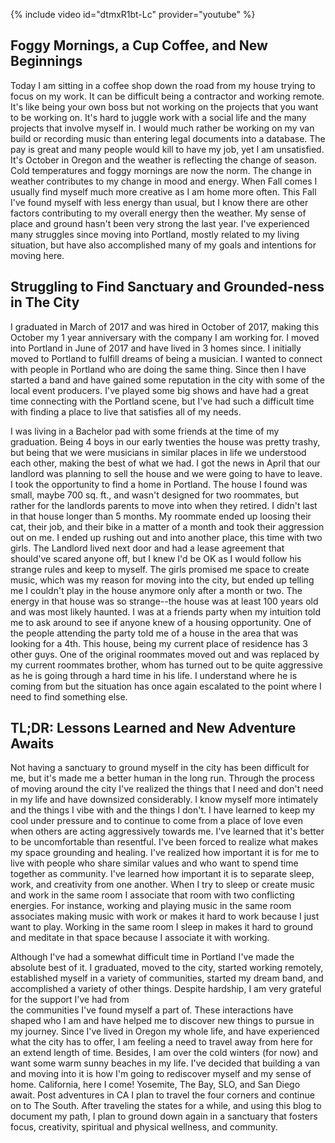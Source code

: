 {% include video id="dtmxR1bt-Lc" provider="youtube" %}

## Foggy Mornings, a Cup Coffee, and New Beginnings
Today I am sitting in a coffee shop down the road from my house trying to focus
on my work. It can be difficult being a contractor and working remote.
It's like being your own boss but not working on the projects that you want to be
working on. It's hard to juggle work with a social life and the many projects that
involve myself in. I would much rather be working on my van build or recording music
than entering legal documents into a database. The pay is great and many people
would kill to have my job, yet I am unsatisfied. It's October in Oregon and the
weather is reflecting the change of season. Cold temperatures and foggy
mornings are now the norm. The change in weather contributes to my change in mood
and energy. When Fall comes I usually find myself much more creative as I am
home more often. This Fall I've found myself with less energy than usual, but I know
there are other factors contributing to my overall energy then the weather.
My sense of place and ground hasn't been very strong the last year.
I've experienced many struggles since moving into Portland, mostly related to
my living situation, but have also accomplished many of my goals and intentions
for moving here.

## Struggling to Find Sanctuary and Grounded-ness in The City
I graduated in March of 2017 and was hired in October of 2017, making this October
my 1 year anniversary with the company I am working for. I moved into Portland
in June of 2017 and have lived in 3 homes since. I initially moved to Portland
to fulfill dreams of being a musician. I wanted to connect with people in Portland
who are doing the same thing. Since then I have started a band and have gained some
reputation in the city with some of the local event producers. I've played some
big shows and have had a great time connecting with the Portland scene, but I've
had such a difficult time with finding a place to live that satisfies all of my
needs.

I was living in a Bachelor pad with some friends at the time of my graduation.
Being 4 boys in our early twenties the house was pretty trashy,
but being that we were musicians in similar places in life we understood each other,
making the best of what we had. I got the news in April that our landlord was
planning to sell the house and we were going to have to leave.
I took the opportunity to find a home in Portland. The house I found was small,
maybe 700 sq. ft., and wasn't designed for two roommates,
but rather for the landlords parents to move into when they retired. I
didn't last in that house longer than 5 months. My roommate ended up
loosing their cat, their job, and their bike in a matter of a month and
took their aggression out on me. I ended up rushing out and into another
place, this time with two girls. The Landlord lived next door and had a lease agreement
that should've scared anyone off, but I knew I'd be OK as I would follow his strange
rules and keep to myself. The girls promised me space to create music, which was
my reason for moving into the city, but ended up telling me I couldn't play in
the house anymore only after a month or two. The energy in that house was so
strange--the house was at least 100 years old and was most likely haunted. I was
at a friends party when my intuition told me to ask around to see if anyone knew
of a housing opportunity. One of the people attending the party told me of a house
in the area that was looking for a 4th. This house, being my current place of
residence has 3 other guys. One of the original roommates moved out and was replaced by
my current roommates brother, whom has turned out to be quite aggressive as he is
going through a hard time in his life. I understand where he is coming from
but the situation has once again escalated to the point where I need to find something
else.

## TL;DR: Lessons Learned and New Adventure Awaits
Not having a sanctuary to ground myself in the city has been difficult for me,
but it's made me a better human in the long run. Through the process of moving around
the city I've realized the things that I need and don't need in my life and have
downsized considerably. I know myself more intimately and the things I vibe with and the things I don't. I have learned to keep my cool under pressure and to continue to come
from a place of love even when others are acting aggressively towards me. I've
learned that it's better to be uncomfortable than resentful. I've been forced
to realize what makes my space grounding and healing. I've realized how important it
is for me to live with people who share similar values and who want to spend time
together as community. I've learned how important it is to separate sleep, work,
and creativity from one another. When I try to sleep or create music and work in
the same room I associate that room with two conflicting energies.
For instance, working and playing music in the same room associates making music
with work or makes it hard to work because I just want to play.
Working in the same room I sleep in makes it hard to ground and meditate in that
space because I associate it with working.

Although I've had a somewhat difficult time in Portland I've made the absolute
best of it. I graduated, moved to the city, started working remotely, established
myself in a variety of communities, started my dream band, and accomplished a variety
of other things. Despite hardship, I am very grateful for the support I've had from  
the communities I've found myself a part of. These interactions have shaped who
I am and have helped me to discover new things to pursue in my journey. Since I've
lived in Oregon my whole life, and have experienced what the city has to offer,
I am feeling a need to travel away from here for an extend length of time. Besides,
I am over the cold winters (for now) and want some warm sunny beaches in my life. I've decided that building a van and moving into it is how I'm going to rediscover myself and my sense of home. California, here I come! Yosemite, The Bay, SLO, and San Diego await. Post adventures in CA I plan to travel the four corners and continue on to The South. After traveling the states for a while, and using this blog to document my path, I plan to ground down again in a sanctuary that fosters focus, creativity, spiritual and physical wellness,
and community.
